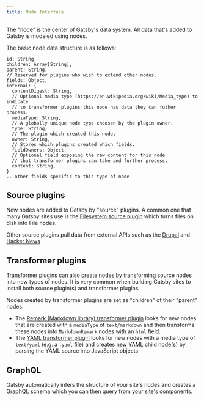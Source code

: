 ```yaml
---
title: Node Interface
---
```


The "node" is the center of Gatsby's data system. All data that's added to Gatsby is modeled using nodes.

The basic node data structure is as follows:

```flow
id: String,
children: Array[String],
parent: String,
// Reserved for plugins who wish to extend other nodes.
fields: Object,
internal: {
  contentDigest: String,
  // Optional media type (https://en.wikipedia.org/wiki/Media_type) to indicate
  // to transformer plugins this node has data they can futher process.
  mediaType: String,
  // A globally unique node type choosen by the plugin owner.
  type: String,
  // The plugin which created this node.
  owner: String,
  // Stores which plugins created which fields.
  fieldOwners: Object,
  // Optional field exposing the raw content for this node
  // that transformer plugins can take and further process.
  content: String,
}
...other fields specific to this type of node
```

## Source plugins

New nodes are added to Gatsby by "source" plugins. A common one that many Gatsby sites use is the [Filesystem source plugin](/packages/gatsby-source-filesystem/) which turns files on disk into File nodes.

Other source plugins pull data from external APIs such as the [Drupal](/packages/gatsby-source-drupal/) and [Hacker News](/packages/gatsby-source-hacker-news/)

## Transformer plugins

Transformer plugins can also create nodes by transforming source nodes into new types of nodes. It is very common when building Gatsby sites to install both source plugin(s) and transformer plugins.

Nodes created by transformer plugins are set as "children" of their "parent" nodes.

* The [Remark (Markdown library) transformer plugin](/packages/gatsby-transformer-remark/) looks for new nodes that are created with a `mediaType` of `text/markdown` and then transforms these nodes into `MarkdownRemark` nodes with an `html` field.
* The [YAML transformer plugin](/packages/gatsby-transformer-yaml/) looks for new nodes with a media type of `text/yaml` (e.g. a `.yaml` file) and creates new YAML child node(s) by parsing the YAML source into JavaScript objects.

## GraphQL

Gatsby automatically infers the structure of your site's nodes and creates a GraphQL schema which you can then query from your site's components.
